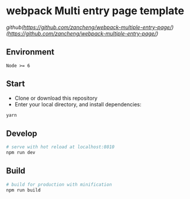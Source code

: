 # webpack  Multi entry page template

>

*github(https://github.com/zancheng/webpack-multiple-entry-page/)(https://github.com/zancheng/webpack-multiple-entry-page/)*

## Environment

`Node >= 6`

## Start

 - Clone or download this repository
 - Enter your local directory, and install dependencies:

``` bash
yarn
```

## Develop

``` bash
# serve with hot reload at localhost:8010
npm run dev
```

## Build

``` bash
# build for production with minification
npm run build
```
